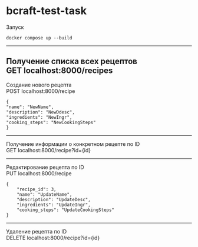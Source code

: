 # bcraft-test-task

Запуск  
```
docker compose up --build
```
------------------------------------------------------------
Получение списка всех рецептов  
GET localhost:8000/recipes
------------------------------------------------------------
Создание нового рецепта  
POST localhost:8000/recipe
```
{
"name": "NewName",
"description": "NewDdesc",
"ingredients": "NewIngr",
"cooking_steps": "NewCookingSteps"
}
```
------------------------------------------------------------
Получение информации о конкретном рецепте по ID  
GET localhost:8000/recipe?id={id}

------------------------------------------------------------
Редактирование рецепта по ID  
PUT localhost:8000/recipe
```
{
	"recipe_id": 3,
	"name": "UpdateName",
	"description": "UpdateDesc",
	"ingredients": "UpdateIngr",
	"cooking_steps": "UpdateCookingSteps"
}
```
------------------------------------------------------------
Удаление рецепта по ID  
DELETE localhost:8000/recipe?id={id}